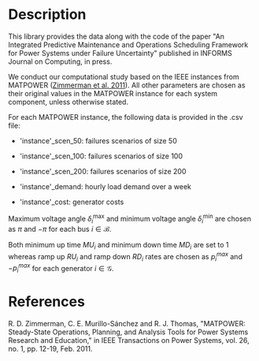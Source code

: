 # Description

This library provides the data along with the code of the paper "An Integrated Predictive Maintenance and Operations Scheduling Framework for Power Systems under Failure Uncertainty" published in INFORMS Journal on Computing, in press.


We conduct our computational study based on the IEEE instances from MATPOWER ([Zimmerman et al. 2011](https://ieeexplore.ieee.org/document/5491276)). All other parameters are chosen as their original values in the MATPOWER instance for each system component, unless otherwise stated. 


For each MATPOWER instance, the following data is provided in the .csv file:

  * 'instance'_scen_50: failures scenarios of size 50
  
  * 'instance'_scen_100: failures scenarios of size 100
  
  * 'instance'_scen_200: failures scenarios of size 200
  
  * 'instance'_demand: hourly load demand over a week
  
  * 'instance'_cost: generator costs


Maximum voltage angle ${\delta}^{\max}_i$ and minimum voltage angle ${\delta}^{\min}_i$ are chosen as $\pi$ and $-\pi$ for each bus $i \in \mathcal{B}$.


Both minimum up time $MU_i$ and minimum down time $MD_i$ are set to $1$ whereas ramp up $RU_i$ and ramp down $RD_i$ rates are chosen as $p_i^{max}$ and $-p_i^{max}$ for each generator $i \in \mathcal{G}$.

# References

R. D. Zimmerman, C. E. Murillo-Sánchez and R. J. Thomas, "MATPOWER: Steady-State Operations, Planning, and Analysis Tools for Power Systems Research and Education," in IEEE Transactions on Power Systems, vol. 26, no. 1, pp. 12-19, Feb. 2011.

